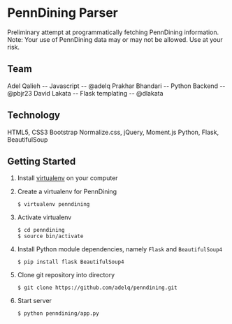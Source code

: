 PennDining Parser
=================

Preliminary attempt at programmatically fetching PennDining information.
Note: Your use of PennDining data may or may not be allowed. Use at your risk.

Team
----
Adel Qalieh -- Javascript -- @adelq
Prakhar Bhandari -- Python Backend -- @pbjr23
David Lakata -- Flask templating -- @dlakata

Technology
----------
HTML5, CSS3
Bootstrap
Normalize.css, jQuery, Moment.js
Python, Flask, BeautifulSoup

Getting Started
---------------
1. Install [virtualenv](http://www.virtualenv.org/) on your computer
2. Create a virtualenv for PennDining

    ```
    $ virtualenv penndining
    ```
3. Activate virtualenv

    ```
    $ cd penndining
    $ source bin/activate
    ```
4. Install Python module dependencies, namely `Flask` and `BeautifulSoup4`

    ```
    $ pip install flask BeautifulSoup4
    ```
5. Clone git repository into directory

    ```
    $ git clone https://github.com/adelq/penndining.git
    ```
6. Start server

    ```
    $ python penndining/app.py
    ```